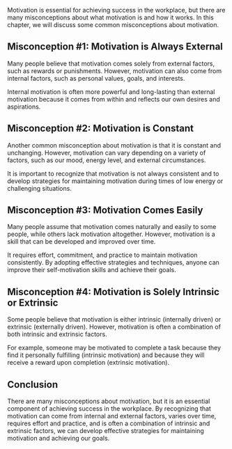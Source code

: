 
Motivation is essential for achieving success in the workplace, but there are many misconceptions about what motivation is and how it works. In this chapter, we will discuss some common misconceptions about motivation.

Misconception #1: Motivation is Always External
-----------------------------------------------

Many people believe that motivation comes solely from external factors, such as rewards or punishments. However, motivation can also come from internal factors, such as personal values, goals, and interests.

Internal motivation is often more powerful and long-lasting than external motivation because it comes from within and reflects our own desires and aspirations.

Misconception #2: Motivation is Constant
----------------------------------------

Another common misconception about motivation is that it is constant and unchanging. However, motivation can vary depending on a variety of factors, such as our mood, energy level, and external circumstances.

It is important to recognize that motivation is not always consistent and to develop strategies for maintaining motivation during times of low energy or challenging situations.

Misconception #3: Motivation Comes Easily
-----------------------------------------

Many people assume that motivation comes naturally and easily to some people, while others lack motivation altogether. However, motivation is a skill that can be developed and improved over time.

It requires effort, commitment, and practice to maintain motivation consistently. By adopting effective strategies and techniques, anyone can improve their self-motivation skills and achieve their goals.

Misconception #4: Motivation is Solely Intrinsic or Extrinsic
-------------------------------------------------------------

Some people believe that motivation is either intrinsic (internally driven) or extrinsic (externally driven). However, motivation is often a combination of both intrinsic and extrinsic factors.

For example, someone may be motivated to complete a task because they find it personally fulfilling (intrinsic motivation) and because they will receive a reward upon completion (extrinsic motivation).

Conclusion
----------

There are many misconceptions about motivation, but it is an essential component of achieving success in the workplace. By recognizing that motivation can come from internal and external factors, varies over time, requires effort and practice, and is often a combination of intrinsic and extrinsic factors, we can develop effective strategies for maintaining motivation and achieving our goals.
